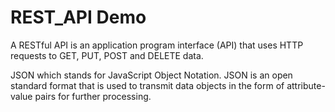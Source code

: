 # REST_API Demo
A RESTful API is an application program interface (API) that uses HTTP requests to GET, PUT, POST and DELETE data.

JSON which stands for JavaScript Object Notation. JSON is an open standard format that is used to transmit data objects in the form of attribute-value pairs for further processing.
